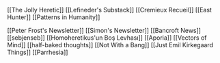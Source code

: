 [[The Jolly Heretic]]
[[Lefineder's Substack]]
[[Cremieux Recueil]]
[[East Hunter]]
[[Patterns in Humanity]]


[[Peter Frost's Newsletter]]
[[Simon's Newsletter]]
[[Bancroft News]]
[[sebjenseb]]
[[Homoheretikus'un Boş Levhası]]
[[Aporia]]
[[Vectors of Mind]]
[[half-baked thoughts]]
[[Not With a Bang]]
[[Just Emil Kirkegaard Things]]
[[Parrhesia]]